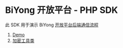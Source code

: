 # BiYong 开放平台 - PHP SDK

此 SDK 用于演示 BiYong [开放平台后端通信流程](https://github.com/openbiyong/biyong-developer/blob/master/BiYong商户平台通信规范.md)

1. [Demo](https://github.com/openbiyong/biyong-open-api-php/blob/master/Demo.php)
2. [加密工具类](https://github.com/openbiyong/biyong-open-api-java/blob/master/BiYongMerchantCipher.php)
